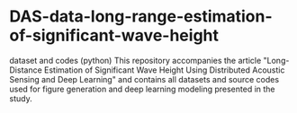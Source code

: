 # DAS-data-long-range-estimation-of-significant-wave-height
dataset and codes (python)
This repository accompanies the article "Long-Distance Estimation of Significant Wave Height Using Distributed Acoustic Sensing and Deep Learning" and contains all datasets and source codes used for figure generation and deep learning modeling presented in the study.
